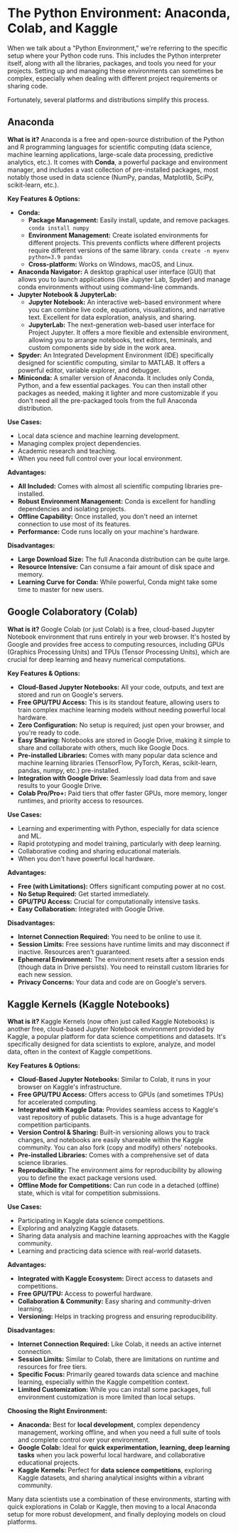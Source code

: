 # The Python Environment: Anaconda, Colab, and Kaggle

When we talk about a "Python Environment," we're referring to the specific setup where your Python code runs. This includes the Python interpreter itself, along with all the libraries, packages, and tools you need for your projects. Setting up and managing these environments can sometimes be complex, especially when dealing with different project requirements or sharing code.

Fortunately, several platforms and distributions simplify this process.

## Anaconda

**What is it?**
Anaconda is a free and open-source distribution of the Python and R programming languages for scientific computing (data science, machine learning applications, large-scale data processing, predictive analytics, etc.). It comes with **Conda**, a powerful package and environment manager, and includes a vast collection of pre-installed packages, most notably those used in data science (NumPy, pandas, Matplotlib, SciPy, scikit-learn, etc.).

**Key Features & Options:**

* **Conda:**
    * **Package Management:** Easily install, update, and remove packages. `conda install numpy`
    * **Environment Management:** Create isolated environments for different projects. This prevents conflicts where different projects require different versions of the same library. `conda create -n myenv python=3.9 pandas`
    * **Cross-platform:** Works on Windows, macOS, and Linux.
* **Anaconda Navigator:** A desktop graphical user interface (GUI) that allows you to launch applications (like Jupyter Lab, Spyder) and manage conda environments without using command-line commands.
* **Jupyter Notebook & JupyterLab:**
    * **Jupyter Notebook:** An interactive web-based environment where you can combine live code, equations, visualizations, and narrative text. Excellent for data exploration, analysis, and sharing.
    * **JupyterLab:** The next-generation web-based user interface for Project Jupyter. It offers a more flexible and extensible environment, allowing you to arrange notebooks, text editors, terminals, and custom components side by side in the work area.
* **Spyder:** An Integrated Development Environment (IDE) specifically designed for scientific computing, similar to MATLAB. It offers a powerful editor, variable explorer, and debugger.
* **Miniconda:** A smaller version of Anaconda. It includes only Conda, Python, and a few essential packages. You can then install other packages as needed, making it lighter and more customizable if you don't need all the pre-packaged tools from the full Anaconda distribution.

**Use Cases:**
* Local data science and machine learning development.
* Managing complex project dependencies.
* Academic research and teaching.
* When you need full control over your local environment.

**Advantages:**
* **All Included:** Comes with almost all scientific computing libraries pre-installed.
* **Robust Environment Management:** Conda is excellent for handling dependencies and isolating projects.
* **Offline Capability:** Once installed, you don't need an internet connection to use most of its features.
* **Performance:** Code runs locally on your machine's hardware.

**Disadvantages:**
* **Large Download Size:** The full Anaconda distribution can be quite large.
* **Resource Intensive:** Can consume a fair amount of disk space and memory.
* **Learning Curve for Conda:** While powerful, Conda might take some time to master for new users.



## Google Colaboratory (Colab)

**What is it?**
Google Colab (or just Colab) is a free, cloud-based Jupyter Notebook environment that runs entirely in your web browser. It's hosted by Google and provides free access to computing resources, including GPUs (Graphics Processing Units) and TPUs (Tensor Processing Units), which are crucial for deep learning and heavy numerical computations.

**Key Features & Options:**

* **Cloud-Based Jupyter Notebooks:** All your code, outputs, and text are stored and run on Google's servers.
* **Free GPU/TPU Access:** This is its standout feature, allowing users to train complex machine learning models without needing powerful local hardware.
* **Zero Configuration:** No setup is required; just open your browser, and you're ready to code.
* **Easy Sharing:** Notebooks are stored in Google Drive, making it simple to share and collaborate with others, much like Google Docs.
* **Pre-installed Libraries:** Comes with many popular data science and machine learning libraries (TensorFlow, PyTorch, Keras, scikit-learn, pandas, numpy, etc.) pre-installed.
* **Integration with Google Drive:** Seamlessly load data from and save results to your Google Drive.
* **Colab Pro/Pro+:** Paid tiers that offer faster GPUs, more memory, longer runtimes, and priority access to resources.

**Use Cases:**
* Learning and experimenting with Python, especially for data science and ML.
* Rapid prototyping and model training, particularly with deep learning.
* Collaborative coding and sharing educational materials.
* When you don't have powerful local hardware.

**Advantages:**
* **Free (with Limitations):** Offers significant computing power at no cost.
* **No Setup Required:** Get started immediately.
* **GPU/TPU Access:** Crucial for computationally intensive tasks.
* **Easy Collaboration:** Integrated with Google Drive.

**Disadvantages:**
* **Internet Connection Required:** You need to be online to use it.
* **Session Limits:** Free sessions have runtime limits and may disconnect if inactive. Resources aren't guaranteed.
* **Ephemeral Environment:** The environment resets after a session ends (though data in Drive persists). You need to reinstall custom libraries for each new session.
* **Privacy Concerns:** Your data and code are on Google's servers.



## Kaggle Kernels (Kaggle Notebooks)

**What is it?**
Kaggle Kernels (now often just called Kaggle Notebooks) is another free, cloud-based Jupyter Notebook environment provided by Kaggle, a popular platform for data science competitions and datasets. It's specifically designed for data scientists to explore, analyze, and model data, often in the context of Kaggle competitions.

**Key Features & Options:**

* **Cloud-Based Jupyter Notebooks:** Similar to Colab, it runs in your browser on Kaggle's infrastructure.
* **Free GPU/TPU Access:** Offers access to GPUs (and sometimes TPUs) for accelerated computing.
* **Integrated with Kaggle Data:** Provides seamless access to Kaggle's vast repository of public datasets. This is a huge advantage for competition participants.
* **Version Control & Sharing:** Built-in versioning allows you to track changes, and notebooks are easily shareable within the Kaggle community. You can also fork (copy and modify) others' notebooks.
* **Pre-installed Libraries:** Comes with a comprehensive set of data science libraries.
* **Reproducibility:** The environment aims for reproducibility by allowing you to define the exact package versions used.
* **Offline Mode for Competitions:** Can run code in a detached (offline) state, which is vital for competition submissions.

**Use Cases:**
* Participating in Kaggle data science competitions.
* Exploring and analyzing Kaggle datasets.
* Sharing data analysis and machine learning approaches with the Kaggle community.
* Learning and practicing data science with real-world datasets.

**Advantages:**
* **Integrated with Kaggle Ecosystem:** Direct access to datasets and competitions.
* **Free GPU/TPU:** Access to powerful hardware.
* **Collaboration & Community:** Easy sharing and community-driven learning.
* **Versioning:** Helps in tracking progress and ensuring reproducibility.

**Disadvantages:**
* **Internet Connection Required:** Like Colab, it needs an active internet connection.
* **Session Limits:** Similar to Colab, there are limitations on runtime and resources for free tiers.
* **Specific Focus:** Primarily geared towards data science and machine learning, especially within the Kaggle competition context.
* **Limited Customization:** While you can install some packages, full environment customization is more limited than local setups.


**Choosing the Right Environment:**

* **Anaconda:** Best for **local development**, complex dependency management, working offline, and when you need a full suite of tools and complete control over your environment.
* **Google Colab:** Ideal for **quick experimentation, learning, deep learning tasks** when you lack powerful local hardware, and collaborative educational projects.
* **Kaggle Kernels:** Perfect for **data science competitions**, exploring Kaggle datasets, and sharing analytical insights within a vibrant community.

Many data scientists use a combination of these environments, starting with quick explorations in Colab or Kaggle, then moving to a local Anaconda setup for more robust development, and finally deploying models on cloud platforms.